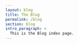 ```yaml
---
layout: blog
title: The Blog
permalink: /blog
section: blog
intro_paragraph: >
  This is the Blog index page.
---
```

